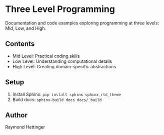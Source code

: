 # Three Level Programming

Documentation and code examples exploring programming at three levels: Mid, Low, and High.

## Contents

- Mid Level: Practical coding skills
- Low Level: Understanding computational details
- High Level: Creating domain-specific abstractions

## Setup

1. Install Sphinx: `pip install sphinx sphinx_rtd_theme`
2. Build docs: `sphinx-build docs docs/_build`

## Author

Raymond Hettinger
